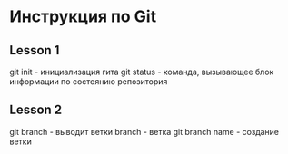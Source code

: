 # Инструкция по Git
## Lesson 1
git init - инициализация гита
git status - команда, вызывающее блок информации по состоянию репозитория
## Lesson 2
git branch - выводит ветки
branch - ветка
git branch name - создание ветки
